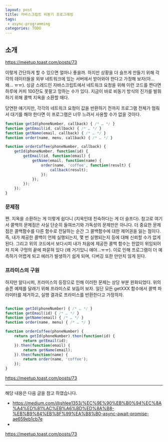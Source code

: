 ```yaml
---
layout: post
title: 자바스크립트 비동기 프로그래밍 
tags:
 - async-programming
categories: TODO
---
```


## 소개

https://meetup.toast.com/posts/73

이렇게 간단하게 할 수 있으면 얼마나 좋을까. 하지만 상황을 더 슬프게 만들기 위해 각각의 데이터들을 외부 네트워크에 있는 서버에서 받아와야 한다고 가정해 보자(아… 왜… ㅠㅠ). 싱글 스레드인 자바스크립트에서 네트워크 요청을 위해 이런 코드를 짠다면 하루에 커피 100잔도 못팔고 망하는 수가 있다. 지금이 바로 비동기 방식의 진가를 발휘하기 위해 콜백 지옥을 소환할 때다.

당연한 얘기지만, 각각의 네트워크 요청이 값을 반환하기 전까지 프로그램 전체가 멈춰서 대기를 해야 한다면 이 프로그램은 너무 느려서 사용할 수가 없을 것이다.

```js
function getId(phoneNumber, callback) { /* … */ }
function getEmail(id, callback) { /* … */ }
function getName(email, callback) { /* … */ }
function order(name, menu, callback) { /* … */ }

function orderCoffee(phoneNumber, callback) {
    getId(phoneNumber, function(id) {
        getEmail(id, function(email) {
            getName(email, function(name) {
                order(name, 'coffee', function(result) {
                    callback(result);
                });
            });
        });
    });
}
```


### 문제점

쨘. 지옥을 소환하는 게 이렇게 쉽다니 (지옥인데 친숙하다는 게 더 슬프다). 참고로 여기서 콜백의 문제점은 사실 단순히 들여쓰기와 가독성의 문제만은 아니다. 더 중요한 문제점은 콜백함수를 다른 함수로 전달하는 순간 그 콜백함수에 대한 제어권을 잃는 점이다. 즉, 내가 제공한 콜백이 언제 실행되는지, 몇 번 실행되는지 등에 대해 신뢰할 수가 없게 된다. 그리고 위의 코드에서 보다시피 내가 처음에 제공한 콜백 함수는 한없이 위임되어 저 지옥 구멍의 끝에 파묻혀 있다 (왜 거기있니 얘야…ㅠㅠ). 이로 인해 프로그램이 더 예측하기 어렵게 되고 에러가 발생하기 쉽게 되며, 디버깅 또한 만만치 않게 된다.

### 프라미스의 구원
하지만 알다시피, 프라미스의 등장으로 인해 이러한 문제는 상당 부분 완화되었다. 위의 슬픈 예제를 달래기 위해 프라미스로 보듬어 보자. 일단 모든 getXXX 함수에서 콜백 파라미터를 제거하고, 실행 결과로 프라미스를 반환한다고 가정하자.

```js

function getId(phoneNumber) { /* … */ }
function getEmail(id) { /* … */ }
function getName(email) { /* … */ }
function order(name, menu) { /* … */ }

function orderCoffee(phoneNumber) {
    return getId(phoneNumber).then(function(id) {
        return getEmail(id);
    }).then(function(email) {
        return getName(email);
    }).then(function(name) {
        return order(name, 'coffee');
    });
}

```

https://meetup.toast.com/posts/73

----
해당 내용은 다음 글을 참고 하였습니다.
- https://medium.com/@shlee1353/%EC%9E%90%EB%B0%94%EC%8A%A4%ED%81%AC%EB%A6%BD%ED%8A%B8-%EB%B9%84%EB%8F%99%EA%B8%B0-async-await-promise-ae659eb1cb7e
- 
https://meetup.toast.com/posts/73